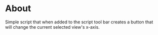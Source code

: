 # About

Simple script that when added to the script tool bar creates a button that will change the current selected view's x-axis.
